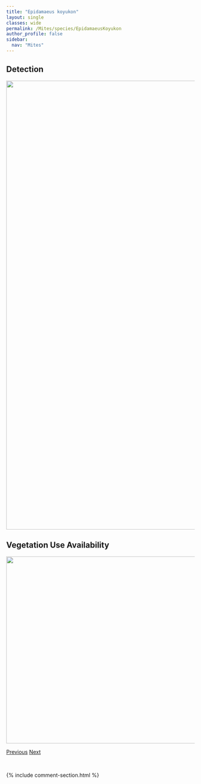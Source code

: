 ```yaml
---
title: "Epidamaeus koyukon"
layout: single
classes: wide
permalink: /Mites/species/EpidamaeusKoyukon
author_profile: false
sidebar:
  nav: "Mites"
---
```


<h2>Detection</h2>

<a href="https://drive.google.com/uc?export=view&id=1QmnJXrvINKq_aTThCyzQZG5dJPoSc1Mq">
<img src="https://drive.google.com/uc?export=view&id=1QmnJXrvINKq_aTThCyzQZG5dJPoSc1Mq" height = "1200" width = "800">
</a>


<h2>Vegetation Use Availability</h2>

<a href="https://drive.google.com/uc?export=view&id=1XckOyPyoiVhS-fKM-AaB-XG_QY8MVctc">
<img src="https://drive.google.com/uc?export=view&id=1XckOyPyoiVhS-fKM-AaB-XG_QY8MVctc" height = "500" width = "1000">
</a>


<a href="/DevelopmentWebsite/Mites/species/EpidamaeusFortispinosus" class="pagination--pager" title="Epidamaeus fortispinosus">Previous</a> <a href="/DevelopmentWebsite/Mites/species/EpidamaeusSp1DEW" class="pagination--pager" title="Epidamaeus sp. 1 DEW">Next</a>

<p>&nbsp;</p>

{% include comment-section.html %}
